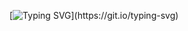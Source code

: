 [![Typing SVG](https://readme-typing-svg.demolab.com?font=Fira+Code&pause=1000&width=435&lines=Hi!+It's+nice+to+have+you+here.)](https://git.io/typing-svg)

<!--
**reiguy77/reiguy77** is a ✨ _special_ ✨ repository because its `README.md` (this file) appears on your GitHub profile.

Here are some ideas to get you started:

- 🔭 I’m currently working on ...
- 🌱 I’m currently learning ...
- 👯 I’m looking to collaborate on ...
- 🤔 I’m looking for help with ...
- 💬 Ask me about ...
- 📫 How to reach me: ...
- 😄 Pronouns: ...
- ⚡ Fun fact: ...
-->

